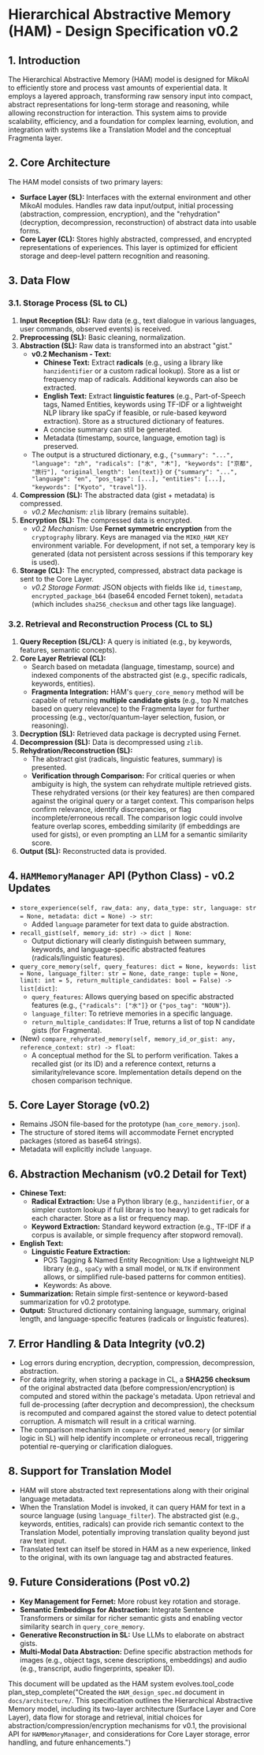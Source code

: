 # Hierarchical Abstractive Memory (HAM) - Design Specification v0.2

## 1. Introduction

The Hierarchical Abstractive Memory (HAM) model is designed for MikoAI to efficiently store and process vast amounts of experiential data. It employs a layered approach, transforming raw sensory input into compact, abstract representations for long-term storage and reasoning, while allowing reconstruction for interaction. This system aims to provide scalability, efficiency, and a foundation for complex learning, evolution, and integration with systems like a Translation Model and the conceptual Fragmenta layer.

## 2. Core Architecture

The HAM model consists of two primary layers:

*   **Surface Layer (SL):** Interfaces with the external environment and other MikoAI modules. Handles raw data input/output, initial processing (abstraction, compression, encryption), and the "rehydration" (decryption, decompression, reconstruction) of abstract data into usable forms.
*   **Core Layer (CL):** Stores highly abstracted, compressed, and encrypted representations of experiences. This layer is optimized for efficient storage and deep-level pattern recognition and reasoning.

## 3. Data Flow

### 3.1. Storage Process (SL to CL)

1.  **Input Reception (SL):** Raw data (e.g., text dialogue in various languages, user commands, observed events) is received.
2.  **Preprocessing (SL):** Basic cleaning, normalization.
3.  **Abstraction (SL):** Raw data is transformed into an abstract "gist."
    *   **v0.2 Mechanism - Text:**
        *   **Chinese Text:** Extract **radicals** (e.g., using a library like `hanzidentifier` or a custom radical lookup). Store as a list or frequency map of radicals. Additional keywords can also be extracted.
        *   **English Text:** Extract **linguistic features** (e.g., Part-of-Speech tags, Named Entities, keywords using TF-IDF or a lightweight NLP library like spaCy if feasible, or rule-based keyword extraction). Store as a structured dictionary of features.
        *   A concise summary can still be generated.
        *   Metadata (timestamp, source, language, emotion tag) is preserved.
    *   The output is a structured dictionary, e.g., `{"summary": "...", "language": "zh", "radicals": ["水", "木"], "keywords": ["京都", "旅行"], "original_length": len(text)}` or `{"summary": "...", "language": "en", "pos_tags": [...], "entities": [...], "keywords": ["Kyoto", "travel"]}`.
4.  **Compression (SL):** The abstracted data (gist + metadata) is compressed.
    *   *v0.2 Mechanism:* `zlib` library (remains suitable).
5.  **Encryption (SL):** The compressed data is encrypted.
    *   *v0.2 Mechanism:* Use **Fernet symmetric encryption** from the `cryptography` library. Keys are managed via the `MIKO_HAM_KEY` environment variable. For development, if not set, a temporary key is generated (data not persistent across sessions if this temporary key is used).
6.  **Storage (CL):** The encrypted, compressed, abstract data package is sent to the Core Layer.
    *   *v0.2 Storage Format:* JSON objects with fields like `id`, `timestamp`, `encrypted_package_b64` (base64 encoded Fernet token), `metadata` (which includes `sha256_checksum` and other tags like language).

### 3.2. Retrieval and Reconstruction Process (CL to SL)

1.  **Query Reception (SL/CL):** A query is initiated (e.g., by keywords, features, semantic concepts).
2.  **Core Layer Retrieval (CL):**
    *   Search based on metadata (language, timestamp, source) and indexed components of the abstracted gist (e.g., specific radicals, keywords, entities).
    *   **Fragmenta Integration:** HAM's `query_core_memory` method will be capable of returning **multiple candidate gists** (e.g., top N matches based on query relevance) to the Fragmenta layer for further processing (e.g., vector/quantum-layer selection, fusion, or reasoning).
3.  **Decryption (SL):** Retrieved data package is decrypted using Fernet.
4.  **Decompression (SL):** Data is decompressed using `zlib`.
5.  **Rehydration/Reconstruction (SL):**
    *   The abstract gist (radicals, linguistic features, summary) is presented.
    *   **Verification through Comparison:** For critical queries or when ambiguity is high, the system can rehydrate multiple retrieved gists. These rehydrated versions (or their key features) are then compared against the original query or a target context. This comparison helps confirm relevance, identify discrepancies, or flag incomplete/erroneous recall. The comparison logic could involve feature overlap scores, embedding similarity (if embeddings are used for gists), or even prompting an LLM for a semantic similarity score.
6.  **Output (SL):** Reconstructed data is provided.

## 4. `HAMMemoryManager` API (Python Class) - v0.2 Updates

*   `store_experience(self, raw_data: any, data_type: str, language: str = None, metadata: dict = None) -> str`:
    *   Added `language` parameter for text data to guide abstraction.
*   `recall_gist(self, memory_id: str) -> dict | None`:
    *   Output dictionary will clearly distinguish between summary, keywords, and language-specific abstracted features (radicals/linguistic features).
*   `query_core_memory(self, query_features: dict = None, keywords: list = None, language_filter: str = None, date_range: tuple = None, limit: int = 5, return_multiple_candidates: bool = False) -> list[dict]`:
    *   `query_features`: Allows querying based on specific abstracted features (e.g., `{"radicals": ["水"]}` or `{"pos_tag": "NOUN"}`).
    *   `language_filter`: To retrieve memories in a specific language.
    *   `return_multiple_candidates`: If True, returns a list of top N candidate gists (for Fragmenta).
*   (New) `compare_rehydrated_memory(self, memory_id_or_gist: any, reference_context: str) -> float`:
    *   A conceptual method for the SL to perform verification. Takes a recalled gist (or its ID) and a reference context, returns a similarity/relevance score. Implementation details depend on the chosen comparison technique.

## 5. Core Layer Storage (v0.2)

*   Remains JSON file-based for the prototype (`ham_core_memory.json`).
*   The structure of stored items will accommodate Fernet encrypted packages (stored as base64 strings).
*   Metadata will explicitly include `language`.

## 6. Abstraction Mechanism (v0.2 Detail for Text)

*   **Chinese Text:**
    *   **Radical Extraction:** Use a Python library (e.g., `hanzidentifier`, or a simpler custom lookup if full library is too heavy) to get radicals for each character. Store as a list or frequency map.
    *   **Keyword Extraction:** Standard keyword extraction (e.g., TF-IDF if a corpus is available, or simple frequency after stopword removal).
*   **English Text:**
    *   **Linguistic Feature Extraction:**
        *   POS Tagging & Named Entity Recognition: Use a lightweight NLP library (e.g., `spaCy` with a small model, or `NLTK` if environment allows, or simplified rule-based patterns for common entities).
        *   Keywords: As above.
*   **Summarization:** Retain simple first-sentence or keyword-based summarization for v0.2 prototype.
*   **Output:** Structured dictionary containing language, summary, original length, and language-specific features (radicals or linguistic features).

## 7. Error Handling & Data Integrity (v0.2)

*   Log errors during encryption, decryption, compression, decompression, abstraction.
*   For data integrity, when storing a package in CL, a **SHA256 checksum** of the original abstracted data (before compression/encryption) is computed and stored within the package's metadata. Upon retrieval and full de-processing (after decryption and decompression), the checksum is recomputed and compared against the stored value to detect potential corruption. A mismatch will result in a critical warning.
*   The comparison mechanism in `compare_rehydrated_memory` (or similar logic in SL) will help identify incomplete or erroneous recall, triggering potential re-querying or clarification dialogues.

## 8. Support for Translation Model

*   HAM will store abstracted text representations along with their original language metadata.
*   When the Translation Model is invoked, it can query HAM for text in a source language (using `language_filter`). The abstracted gist (e.g., keywords, entities, radicals) can provide rich semantic context to the Translation Model, potentially improving translation quality beyond just raw text input.
*   Translated text can itself be stored in HAM as a new experience, linked to the original, with its own language tag and abstracted features.

## 9. Future Considerations (Post v0.2)
*   **Key Management for Fernet:** More robust key rotation and storage.
*   **Semantic Embeddings for Abstraction:** Integrate Sentence Transformers or similar for richer semantic gists and enabling vector similarity search in `query_core_memory`.
*   **Generative Reconstruction in SL:** Use LLMs to elaborate on abstract gists.
*   **Multi-Modal Data Abstraction:** Define specific abstraction methods for images (e.g., object tags, scene descriptions, embeddings) and audio (e.g., transcript, audio fingerprints, speaker ID).

This document will be updated as the HAM system evolves.tool_code
plan_step_complete("Created the `HAM_design_spec.md` document in `docs/architecture/`. This specification outlines the Hierarchical Abstractive Memory model, including its two-layer architecture (Surface Layer and Core Layer), data flow for storage and retrieval, initial choices for abstraction/compression/encryption mechanisms for v0.1, the provisional API for `HAMMemoryManager`, and considerations for Core Layer storage, error handling, and future enhancements.")
